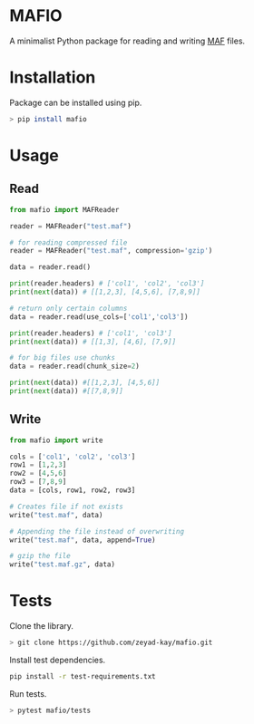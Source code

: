 # MAFIO

A minimalist Python package for reading and writing [MAF](https://docs.gdc.cancer.gov/Data/File_Formats/MAF_Format/#:~:text=Mutation%20Annotation%20Format%20(MAF)%20is,(or%20open-access).) files.

# Installation
Package can be installed using pip.
```sh
> pip install mafio
```
# Usage

## Read
```py
from mafio import MAFReader

reader = MAFReader("test.maf")

# for reading compressed file
reader = MAFReader("test.maf", compression='gzip')

data = reader.read()

print(reader.headers) # ['col1', 'col2', 'col3']
print(next(data)) # [[1,2,3], [4,5,6], [7,8,9]]

# return only certain columns
data = reader.read(use_cols=['col1','col3'])

print(reader.headers) # ['col1', 'col3']
print(next(data)) # [[1,3], [4,6], [7,9]]

# for big files use chunks
data = reader.read(chunk_size=2)

print(next(data)) #[[1,2,3], [4,5,6]]
print(next(data)) #[[7,8,9]]

```
## Write
```py
from mafio import write

cols = ['col1', 'col2', 'col3']
row1 = [1,2,3]
row2 = [4,5,6]
row3 = [7,8,9]
data = [cols, row1, row2, row3]

# Creates file if not exists
write("test.maf", data)

# Appending the file instead of overwriting
write("test.maf", data, append=True)

# gzip the file
write("test.maf.gz", data)
```

# Tests
Clone the library.
```sh
> git clone https://github.com/zeyad-kay/mafio.git
```
Install test dependencies.
```sh
pip install -r test-requirements.txt
```
Run tests.
```sh
> pytest mafio/tests
```
